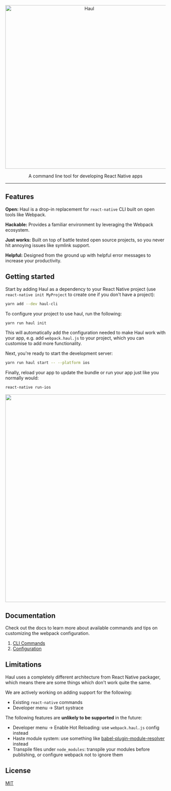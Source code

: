 <p align="center">
  <img alt="Haul" src="https://cloud.githubusercontent.com/assets/1174278/24502391/25619f98-156b-11e7-994c-a8495b4735d5.png" width="512">
</p>

<p align="center">
  A command line tool for developing React Native apps
</p>

---

## Features

**Open:** Haul is a drop-in replacement for `react-native` CLI built on open tools like Webpack.

**Hackable:** Provides a familiar environment by leveraging the Webpack ecosystem.

**Just works:** Built on top of battle tested open source projects, so you never hit annoying issues like symlink support. 

**Helpful:** Designed from the ground up with helpful error messages to increase your productivity.

## Getting started

Start by adding Haul as a dependency to your React Native project (use `react-native init MyProject` to create one if you don't have a project):

```bash
yarn add --dev haul-cli
```

To configure your project to use haul, run the following:

```bash
yarn run haul init
```

This will automatically add the configuration needed to make Haul work with your app, e.g. add `webpack.haul.js` to your project, which you can customise to add more functionality.

Next, you're ready to start the development server:

```bash
yarn run haul start -- --platform ios
```

Finally, reload your app to update the bundle or run your app just like you normally would:

```bash
react-native run-ios
```

<p align="center">
  <img width="650" src="https://cloud.githubusercontent.com/assets/2464966/24395888/8957aba8-13a1-11e7-96a3-70d34d4b5069.png" />
</p>

## Documentation

Check out the docs to learn more about available commands and tips on customizing the webpack configuration.

1. [CLI Commands](docs/CLI%20Commands.md)
1. [Configuration](docs/Configuration.md)

## Limitations

Haul uses a completely different architecture from React Native packager, which means there are some things which don't work quite the same.

We are actively working on adding support for the following:

- Existing `react-native` commands 
- Developer menu -> Start systrace

The following features are **unlikely to be supported** in the future:

- Developer menu -> Enable Hot Reloading: use `webpack.haul.js` config instead
- Haste module system: use something like [babel-plugin-module-resolver](https://github.com/tleunen/babel-plugin-module-resolver) instead
- Transpile files under `node_modules`: transpile your modules before publishing, or configure webpack not to ignore them

## License

[MIT](./LICENSE.md)
